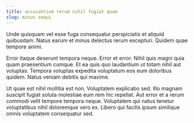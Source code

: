 ```yaml
---
title: accusantium rerum nihil fugiat quam
slug: minus sequi
---
```


Unde quisquam vel esse fuga consequatur perspiciatis et aliquid quibusdam. Natus earum et minus delectus rerum excepturi. Quidem quae tempore animi.

Error itaque deserunt tempora neque. Error et error. Nihil quis magni quia quam praesentium cumque. Et ea quis quo laudantium ut totam nihil aut voluptas. Tempora voluptas expedita voluptatum eos eum doloribus quidem. Natus veniam debitis qui maxime.

Ut quae est nihil mollitia est non. Voluptatem explicabo sed. Illo magnam suscipit fugiat soluta molestiae eum rem hic repellat. Aut error et a rerum commodi velit tempore tempora neque. Voluptatem qui natus tenetur voluptatibus nihil doloremque vero ex. Libero qui facilis ipsum similique omnis voluptatem consequatur sed.
